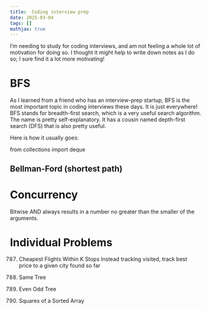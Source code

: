 ```yaml
---
title:  Coding interview prep
date: 2025-03-04
tags: []
mathjax: true
---
```


I’m needing to study for coding interviews, and am not feeling a whole lot of motivation for doing so. I thought it might help to write down notes as I do so; I sure find it a lot more motivating!

# BFS
As I learned from a friend who has an interview-prep startup, BFS is the most important topic in coding interviews these days. It is just everywhere! BFS stands for breadth-first search, which is a very useful search algorithm. The name is pretty self-explanatory. It has a cousin named depth-first search (DFS) that is also pretty useful.

Here is how it usually goes:

from collections import deque



## Bellman-Ford (shortest path)

# Concurrency

Bitwise AND always results in a number no greater than the smaller of the arguments.

# Individual Problems
787. Cheapest Flights Within K Stops
Instead tracking visited, track best price to a given city found so far

100. Same Tree
1609. Even Odd Tree
977. Squares of a Sorted Array
